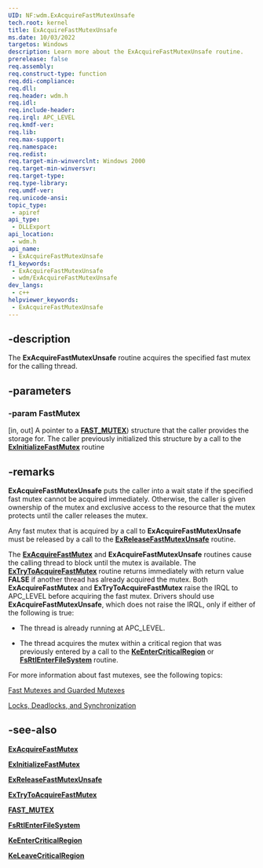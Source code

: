 ```yaml
---
UID: NF:wdm.ExAcquireFastMutexUnsafe
tech.root: kernel
title: ExAcquireFastMutexUnsafe
ms.date: 10/03/2022
targetos: Windows
description: Learn more about the ExAcquireFastMutexUnsafe routine.
prerelease: false
req.assembly: 
req.construct-type: function
req.ddi-compliance: 
req.dll: 
req.header: wdm.h
req.idl: 
req.include-header: 
req.irql: APC_LEVEL
req.kmdf-ver: 
req.lib: 
req.max-support: 
req.namespace: 
req.redist: 
req.target-min-winverclnt: Windows 2000
req.target-min-winversvr: 
req.target-type: 
req.type-library: 
req.umdf-ver: 
req.unicode-ansi: 
topic_type:
 - apiref
api_type:
 - DLLExport
api_location:
 - wdm.h
api_name:
 - ExAcquireFastMutexUnsafe
f1_keywords:
 - ExAcquireFastMutexUnsafe
 - wdm/ExAcquireFastMutexUnsafe
dev_langs:
 - c++
helpviewer_keywords:
 - ExAcquireFastMutexUnsafe
---
```


## -description

The **ExAcquireFastMutexUnsafe** routine acquires the specified fast mutex for the calling thread.

## -parameters

### -param FastMutex

[in, out] A pointer to a [**FAST\_MUTEX**](/windows-hardware/drivers/kernel/fast-mutexes-and-guarded-mutexes#fast-mutexes)) structure that the caller provides the storage for. The caller previously initialized this structure by a call to the [**ExInitializeFastMutex**](nf-wdm-exinitializefastmutex.md) routine

## -remarks

**ExAcquireFastMutexUnsafe** puts the caller into a wait state if the specified fast mutex cannot be acquired immediately. Otherwise, the caller is given ownership of the mutex and exclusive access to the resource that the mutex protects until the caller releases the mutex.

Any fast mutex that is acquired by a call to **ExAcquireFastMutexUnsafe** must be released by a call to the [**ExReleaseFastMutexUnsafe**](nf-wdm-exreleasefastmutexunsafe.md) routine.

The [**ExAcquireFastMutex**](nf-wdm-exacquirefastmutex.md) and **ExAcquireFastMutexUnsafe** routines cause the calling thread to block until the mutex is available. The [**ExTryToAcquireFastMutex**](nf-wdm-extrytoacquirefastmutex.md) routine returns immediately with return value **FALSE** if another thread has already acquired the mutex. Both **ExAcquireFastMutex** and **ExTryToAcquireFastMutex** raise the IRQL to APC\_LEVEL before acquiring the fast mutex. Drivers should use **ExAcquireFastMutexUnsafe**, which does not raise the IRQL, only if either of the following is true:

  - The thread is already running at APC\_LEVEL.

  - The thread acquires the mutex within a critical region that was previously entered by a call to the [**KeEnterCriticalRegion**](nf-wdm-keentercriticalregion.md) or [**FsRtlEnterFileSystem**](/windows-hardware/drivers/ifs/fsrtlenterfilesystem) routine.

For more information about fast mutexes, see the following topics:

[Fast Mutexes and Guarded Mutexes](/windows-hardware/drivers/kernel/fast-mutexes-and-guarded-mutexes)

[Locks, Deadlocks, and Synchronization](/windows-hardware/drivers/kernel/introduction-to-spin-locks)

## -see-also

[**ExAcquireFastMutex**](nf-wdm-exacquirefastmutex.md)

[**ExInitializeFastMutex**](nf-wdm-exinitializefastmutex.md)

[**ExReleaseFastMutexUnsafe**](nf-wdm-exreleasefastmutexunsafe.md)

[**ExTryToAcquireFastMutex**](nf-wdm-extrytoacquirefastmutex.md)

[**FAST\_MUTEX**](/windows-hardware/drivers/kernel/fast-mutexes-and-guarded-mutexes#fast-mutexes)

[**FsRtlEnterFileSystem**](/windows-hardware/drivers/ifs/fsrtlenterfilesystem)

[**KeEnterCriticalRegion**](nf-wdm-keentercriticalregion.md)

[**KeLeaveCriticalRegion**](nf-wdm-keleavecriticalregion.md)
